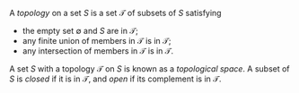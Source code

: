 A *topology* on a set $S$ is a set $\mathcal{T}$ of subsets of $S$ satisfying

- the empty set $\emptyset$ and $S$ are in $\mathcal{T}$;
- any finite union of members in $\mathcal{T}$ is in $\mathcal{T}$;
- any intersection of members in $\mathcal{T}$ is in $\mathcal{T}$.

A set $S$ with a topology $\mathcal{T}$ on $S$ is known as a *topological space*. A subset of $S$ is *closed* if it is in $\mathcal{T}$, and *open* if its complement is in $\mathcal{T}$.
